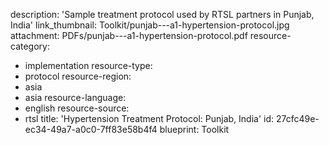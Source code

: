 description: 'Sample treatment protocol used by RTSL partners in Punjab, India'
link_thumbnail: Toolkit/punjab---a1-hypertension-protocol.jpg
attachment: PDFs/punjab---a1-hypertension-protocol.pdf
resource-category:
  - implementation
resource-type:
  - protocol
resource-region:
  - asia
  - asia
resource-language:
  - english
resource-source:
  - rtsl
title: 'Hypertension Treatment Protocol: Punjab, India'
id: 27cfc49e-ec34-49a7-a0c0-7ff83e58b4f4
blueprint: Toolkit
